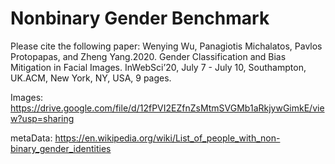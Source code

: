 # Nonbinary Gender Benchmark

Please cite the following paper:
Wenying Wu, Panagiotis Michalatos, Pavlos Protopapas, and Zheng Yang.2020. Gender Classification and Bias Mitigation in Facial Images. InWebSci’20, July 7 - July 10, Southampton, UK.ACM, New York, NY, USA, 9 pages.

Images: https://drive.google.com/file/d/12fPVI2EZfnZsMtmSVGMb1aRkjywGimkE/view?usp=sharing

metaData: https://en.wikipedia.org/wiki/List_of_people_with_non-binary_gender_identities
